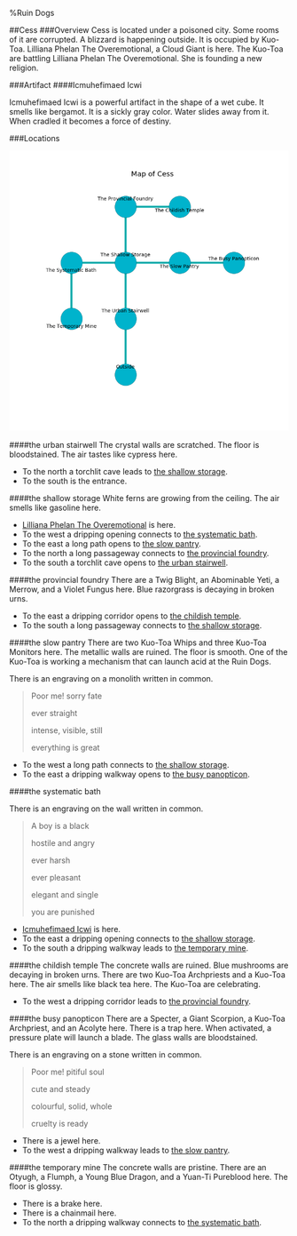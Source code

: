 %Ruin Dogs

##Cess
###Overview
Cess is located under a poisoned city. Some rooms of it are corrupted. A blizzard is happening outside. It is occupied by Kuo-Toa. <a name="Lilliana-Phelan-The-Overemotional"></a>Lilliana Phelan The Overemotional, a Cloud Giant is here. The Kuo-Toa are battling Lilliana Phelan The Overemotional. She  is founding a new religion. 



###Artifact
####<a name="Icmuhefimaed-Icwi"></a>Icmuhefimaed Icwi


Icmuhefimaed Icwi is a powerful artifact in the shape of a wet cube. It smells like bergamot. It is a sickly gray color. Water slides away from it. When cradled it becomes a force of destiny. 





###Locations


![](../v2/images/Cess.png)

####<a name="the-urban-stairwell"></a>the urban stairwell
The crystal walls are scratched. The floor is bloodstained. The air tastes like cypress here. 



* To the north a torchlit cave leads to [the shallow storage](#the-shallow-storage).
* To the south is the entrance.


####<a name="the-shallow-storage"></a>the shallow storage
White ferns are growing from the ceiling. The air smells like gasoline here. 



* [Lilliana Phelan The Overemotional](#Lilliana-Phelan-The-Overemotional) is here.
* To the west a dripping opening connects to [the systematic bath](#the-systematic-bath).
* To the east a long path opens to [the slow pantry](#the-slow-pantry).
* To the north a long passageway connects to [the provincial foundry](#the-provincial-foundry).
* To the south a torchlit cave opens to [the urban stairwell](#the-urban-stairwell).


####<a name="the-provincial-foundry"></a>the provincial foundry
There are a Twig Blight, an Abominable Yeti, a Merrow, and a Violet Fungus here. Blue razorgrass is decaying in broken urns. 



* To the east a dripping corridor opens to [the childish temple](#the-childish-temple).
* To the south a long passageway connects to [the shallow storage](#the-shallow-storage).


####<a name="the-slow-pantry"></a>the slow pantry
There are two Kuo-Toa Whips and three Kuo-Toa Monitors here. The metallic walls are ruined. The floor is smooth. One of the Kuo-Toa is working a mechanism that can launch acid at the Ruin Dogs. 

There is an engraving on a monolith written in common. 

> Poor me! sorry fate
>
> ever straight
>
> intense, visible, still
>
> everything is great
>


* To the west a long path connects to [the shallow storage](#the-shallow-storage).
* To the east a dripping walkway opens to [the busy panopticon](#the-busy-panopticon).


####<a name="the-systematic-bath"></a>the systematic bath


There is an engraving on the wall written in common. 

> A boy is a black
>
> hostile and angry
>
> ever harsh
>
> ever pleasant
>
> elegant and single
>
> you are punished
>


* [Icmuhefimaed Icwi](#Icmuhefimaed-Icwi) is here.
* To the east a dripping opening connects to [the shallow storage](#the-shallow-storage).
* To the south a dripping walkway leads to [the temporary mine](#the-temporary-mine).


####<a name="the-childish-temple"></a>the childish temple
The concrete walls are ruined. Blue mushrooms are decaying in broken urns. There are two Kuo-Toa Archpriests and a Kuo-Toa here. The air smells like black tea here. The Kuo-Toa are celebrating. 



* To the west a dripping corridor leads to [the provincial foundry](#the-provincial-foundry).


####<a name="the-busy-panopticon"></a>the busy panopticon
There are a Specter, a Giant Scorpion, a Kuo-Toa Archpriest, and an Acolyte here. There is a trap here. When activated, a pressure plate will launch a blade. The glass walls are bloodstained. 

There is an engraving on a stone written in common. 

> Poor me! pitiful soul
>
> cute and steady
>
> colourful, solid, whole
>
> cruelty is ready
>


* There is a jewel here.
* To the west a dripping walkway leads to [the slow pantry](#the-slow-pantry).


####<a name="the-temporary-mine"></a>the temporary mine
The concrete walls are pristine. There are an Otyugh, a Flumph, a Young Blue Dragon, and a Yuan-Ti Pureblood here. The floor is glossy. 



* There is a brake here.
* There is a chainmail here.
* To the north a dripping walkway connects to [the systematic bath](#the-systematic-bath).


